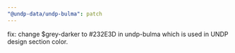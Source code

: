```yaml
---
"@undp-data/undp-bulma": patch
---
```


fix: change $grey-darker to #232E3D in undp-bulma which is used in UNDP design section color.

